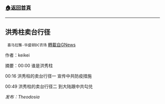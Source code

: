 ###  [:house:返回首頁](https://github.com/ourhimalayas/txt)
---


## 洪秀柱卖台行径
` 喜马拉雅-华盛顿DC农场` [轉載自GNews](https://gnews.org/zh-hans/1597549/)

作者：keikei

摘要：00:00 谁是洪秀柱

00:16 洪秀柱的卖台行径一 宣传中共防疫措施

00:49 洪秀柱的卖台行径二 到大陆跟中共勾兑

*发布：Theodosia*
